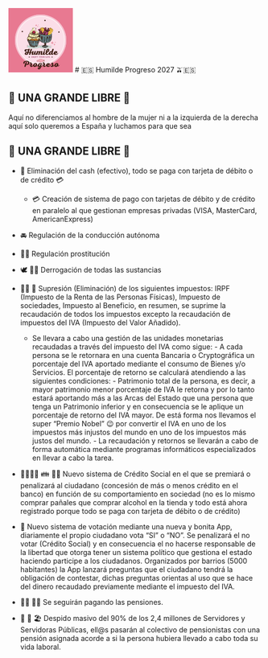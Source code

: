 <img src="Humilde Progreso.png" width="128"/> # 🇪🇸 Humilde Progreso 2027 🫒🇪🇸 
## 🐲 UNA GRANDE LIBRE 🐲
Aquí no diferenciamos 
al hombre de la mujer
ni a la izquierda de la derecha
aquí solo queremos a España 
y luchamos para que sea 
## 🐲 UNA GRANDE LIBRE 🐲

- 💸 Eliminación del cash (efectivo), todo se paga con tarjeta de débito o de crédito 💳
  - 💳 Creación de sistema de pago con tarjetas de débito y de crédito en paralelo al que gestionan empresas privadas (VISA, MasterCard, AmericanExpress)

- 🚘 Regulación de la conducción autónoma

- 👯‍♀️ Regulación prostitución

- 🕊 ✌🏽 Derrogación de todas las sustancias

- 👋🏽 💸 Supresión (Eliminación) de los siguientes impuestos: IRPF (Impuesto de la Renta de las Personas Físicas), Impuesto de sociedades, Impuesto al Beneficio, en resumen, se suprime la recaudación de todos los impuestos excepto la recaudación de impuestos del IVA (Impuesto del Valor Añadido).
  - Se llevara a cabo una gestión de las unidades monetarias recaudadas a través del impuesto del IVA como sigue:
		- A cada persona se le retornara en una cuenta Bancaria o Cryptográfica un porcentaje del IVA aportado mediante el consumo de Bienes y/o Servicios. El porcentaje de retorno se calculará atendiendo a las siguientes condiciones:
			- Patrimonio total de la persona, es decir, a mayor patrimonio menor porcentaje de IVA le retorna y por lo tanto estará aportando más a las Arcas del Estado que una persona que tenga un Patrimonio inferior y en consecuencia se le aplique un porcentaje de retorno del IVA mayor. De está forma nos llevamos el super “Premio Nobel” 😉 por convertir el IVA en uno de los impuestos más injustos del mundo en uno de los impuestos más justos del mundo.
		  - La recaudación y retornos se llevarán a cabo de forma automática mediante programas informáticos especializados en llevar a cabo la tarea.

- 👨‍👩‍👧‍👧 👪 👩‍👦 Nuevo sistema de Crédito Social en el que se premiará o penalizará al ciudadano (concesión de más o menos crédito en el banco) en función de su comportamiento en sociedad (no es lo mismo comprar pañales que comprar alcohol en la tienda y todo está ahora registrado porque todo se paga con tarjeta de débito o de crédito) 

- 📲 Nuevo sistema de votación mediante una nueva y bonita App, diariamente el propio ciudadano vota “SI” o “NO”. Se penalizará el no votar (Crédito Social) y en consecuencia el no hacerse responsable de la libertad que otorga tener un sistema político que gestiona el estado haciendo participe a los ciudadanos. Organizados por barrios (5000 habitantes) la App lanzará preguntas que el ciudadano tendrá la obligación de contestar, dichas preguntas orientas al uso que se hace del dinero recaudado previamente mediante el impuesto del IVA.

- 👵🏼 👴🏽 Se seguirán pagando las pensiones.

- 🛫 🛬 🏖 Despido masivo del 90% de los 2,4 millones de Servidores y Servidoras Públicas, ell@s pasarán al colectivo de pensionistas con una pensión asignada acorde a si la persona hubiera llevado a cabo toda su vida laboral.


